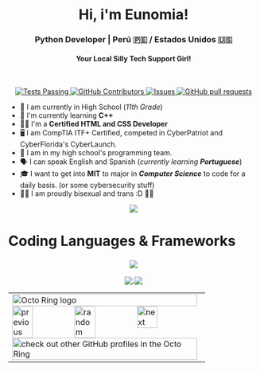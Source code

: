 <h1 align="center">Hi, i'm Eunomia!</h1>
<h3 align="center">Python Developer | Perú 🇵🇪 / Estados Unidos 🇺🇸</h3>
<h4 align="center">Your Local Silly Tech Support Girl!</h4>
<br>
  <p align="center">
    <a href="https://github.com/eepyeunomia/PyPrompt/actions">
      <img alt="Tests Passing" src="https://github.com/anuraghazra/github-readme-stats/workflows/Test/badge.svg" />
    </a>
    <a href="https://github.com/eepyeunomia/PyPrompt/graphs/contributors">
      <img alt="GitHub Contributors" src="https://img.shields.io/github/contributors/eepyeunomia/PyPrompt" />
    </a>
    <a href="https://github.com/eepyeunomia/PyPrompt/issues">
      <img alt="Issues" src="https://img.shields.io/github/issues/eepyeunomia/PyPrompt?color=0088ff" />
    </a>
    <a href="https://github.com/eepyeunomia/PyPrompt/pulls">
      <img alt="GitHub pull requests" src="https://img.shields.io/github/issues-pr/eepyeunomia/PyPrompt?color=0088ff" />
    </a>

  </p>


- 🏫 I am currently in High School (_11th Grade_)
- 🌱 I'm currently learning **C++**
- 👩‍💻 I'm a **Certified HTML and CSS Developer**
- 🖥 I am CompTIA ITF+ Certified, competed in CyberPatriot and CyberFlorida's CyberLaunch.
- 🫡 I am in my high school's programming team.
- 🗣 I can speak English and Spanish (_currently learning **Portuguese**_)
- 🎓 I want to get into **MIT** to major in _**Computer Science**_ to code for a daily basis. (or some cybersecurity stuff)
- 🏳️‍🌈 I am proudly bisexual and trans :D 🏳️‍⚧️

<p align="center">
  <a href="https://discord.com/users/849827353335955478" target="_blank" rel="nonreferrer"><img src="https://lanyard.cnrad.dev/api/849827353335955478"></a>
</p>

# Coding Languages & Frameworks
<h3 align="left"> </h3>
<p align="center">
  <a href="https://skillicons.dev">
    <img src="https://skillicons.dev/icons?i=c,cpp,html,js,css,nodejs,py, " />
  </a>
</p>

<p align="center">
  <a href="https://github.com/eepyeunomia/github-readme-stats">
    <img align="center" src="https://bellomia-readme-stats.vercel.app/api?username=eepyeunomia&show_icons=true&theme=merko" />
  </a>
  <a href="https://github.com/eepyeunomia/github-readme-stats">
    <img align="center" src="https://bellomia-readme-stats.vercel.app/api/top-langs/?username=eepyeunomia&layout=compact&show_icons=true&theme=merko" />
  </a>
  <br>
</p>  
  
<p align="center">
  <table align="center"><tbody><tr><td><a href="https://octo-ring.com/"><img src="https://octo-ring.com/static/img/widget/top.png" width="99%" alt="Octo Ring logo" align="top"></a><br><a href="https://octo-ring.com/p/eepyeunomia/prev"><img src="https://octo-ring.com/static/img/widget/prev.png" width="33%" alt="previous" align="top" title="previous profile"></a><a href="https://octo-ring.com/p/eepyeunomia/random"><img src="https://octo-ring.com/static/img/widget/random.png" width="33%" alt="random" align="top" title="random profile"></a><a href="https://octo-ring.com/p/eepyeunomia/next"><img src="https://octo-ring.com/static/img/widget/next.png" width="33%" alt="next" align="top" title="next profile"></a><br>
<a href="https://octo-ring.com/"><img src="https://octo-ring.com/static/img/widget/bottom.png" width="99%" alt="check out other GitHub profiles in the Octo Ring" align="top"></a></td></tr></tbody></table>
</p>
